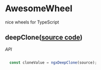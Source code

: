 # AwesomeWheel
nice wheels for TypeScript

## deepClone([source code](https://github.com/plusGo/awsome-wheel/blob/main/projects/ngx-deep-clone/src/lib/ngx-deep-clone.ts))
*API*
```TypeScript

  const cloneValue = ngxDeepClone(source);

```

